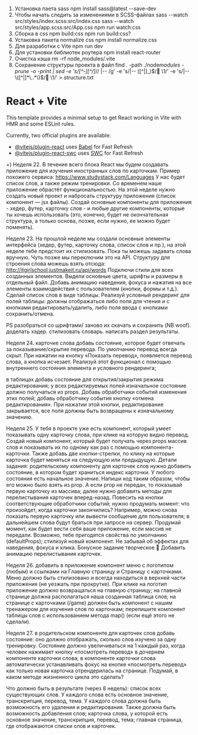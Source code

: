 1. Установка паета sass
   npm install sass@latest --save-dev
2. Чтобы начать следить за изменениями в SCSS-файлах
   sass --watch src/styles/index.scss:src/index.css
   sass --watch src/styles/app.scss:src/App.css
   npm run watch:css
3. Сборка в css
   npm build:css
   npm run build:css?
4. Устаковка пакета normalize css
   npm install normalize.css
5. Для разработки с Vite
   npm run dev
6. Для установки библиотек роутера
   npm install react-router
7. Очистка кэша
   rm -rf node_modules/.vite
8. Сохранение структуры проекта в файл
   find . -path ./node*modules -prune -o -print | sed -e 's/[^-][^\/]*\// |-- /g' -e 's/|-- \([^|]\_\)$/📁 \1/' -e 's/|-- \([^|]*\..*\)$/📄 \1/' > structure.txt

# React + Vite

This template provides a minimal setup to get React working in Vite with HMR and some ESLint rules.

Currently, two official plugins are available:

- [@vitejs/plugin-react](https://github.com/vitejs/vite-plugin-react/blob/main/packages/plugin-react/README.md) uses [Babel](https://babeljs.io/) for Fast Refresh
- [@vitejs/plugin-react-swc](https://github.com/vitejs/vite-plugin-react-swc) uses [SWC](https://swc.rs/) for Fast Refresh

+) Неделя 22.
В течение всего блока React мы будем создавать приложение для изучения иностранных слов по карточкам. Пример похожего сервиса: https://www.studystack.com/Languages
У нас будет список слов, а также режим тренировки. Со временем наше приложение обрастёт функциональностью. На этой неделе нужно создать новый проект и набросать структуру приложения (список компонент — jsx файлы). Создай основные компоненты для приложения - хедер, футер, карточку слов - и любые другие компоненты, которые ты хочешь использовать (это, конечно, будет не окончательная структура, а только основа, позже, если нужно, ее можно будет поменять).

Неделя 23.
На прошлой неделе мы создали основные элементы интерфейса (хедер, футер, карточку слова, список слов и пр.), на этой неделе тебе предстоит их стилизовать.
Пока ты можешь задавать слова вручную. Чуть позже мы переключим это на API. Структуру для строения слова можешь взять отсюда:
http://itgirlschool.justmakeit.ru/api/words
Подключи стили для всех созданных элементов.
Выдели основные цвета, шрифты и размеры в отдельный файл.
Добавь анимацию наведения, фокуса и нажатия на все элементы взаимодействия с пользователем (кнопки, формы и т.д.).
Сделай список слов в виде таблицы. Реализуй условный рендеринг для полей таблицы: должны отображаться либо поля для чтения и с кнопками редактировать/удалить, либо поля ввода с кнопками сохранить/отмена.

PS разобраться со шрифтами/ заново их скачать и сохранить (NB woof). доделать хэдер. стилизовать словарь. написать раздел результаты.

Неделя 24.
карточке слова добавь состояние, которое будет отвечать за показывание/скрытие перевода. По умолчанию перевод всегда скрыт. При нажатии на кнопку «Показать перевод», появляется перевод слова, а кнопка исчезает. Реализуй этот функционал с помощью внутреннего состояния элемента и условного рендеринга;

в таблицах добавь состояние для открытия/закрытия режима редактирования;
у всех редактируемых полей изначальное состояние должно получаться из props. Добавь обработчики событий изменения этих полей;
добавь обработчику события кнопку «отмена редактирования». При нажатии этой кнопки, редактирование закрывается, все поля должны быть возвращены к изначальному значению.

Неделя 25.
У тебя в проекте уже есть компонент, который умеет показывать одну карточку слова, при клике на которую видно перевод.
Создай новый компонент, который будет получать через props массив слов и показывать их по одному как раз с помощью компонента-карточки. Также добавь две кнопки-стрелки, по клику на которые карточка будет меняться на следующую или предыдущую.
Детали задания:
родительскому компоненту для карточек слов нужно добавить состояние, в котором будет храниться индекс карточки. У любого состояния есть начальное значение. Напиши код таким образом, чтобы его можно было взять из prop. А если prop не передан, то показывай первую карточку из массива;
далее нужно добавить методы для перелистывания карточек вперед-назад. Повесить на кнопки соответствующие обработчики событий;
нужно продумать момент: что произойдет, когда карточки закончились? Например, можно снова показать первую карточку или вывести сообщение для пользователя;
в дальнейшем слова будут браться при запросе на сервер. Продумай момент, как будет вести себя ваше приложение, если массив не передали. Возможно, тебе пригодятся свойства по умолчанию (defaultProps);
стилизуй новый компонент. Не забывай об эффектах для наведения, фокуса и клика.
Бонусное задание творческое 🎨
Добавить анимацию перелистывания карточек.

Неделя 26.
добавить в приложение компонент меню с логотипом (любым) и ссылками на Главную страницу и Страницу с карточками. Меню должно быть стилизовано и всегда находиться в верхней части приложения (не уезжать при прокрутке). При клике на логотип приложение должно возвращаться на главную страницу;
на главной странице должна располагаться наша созданная таблица слов;
на странице с карточками (/game) должен быть компонент с нашим тренажером для изучения слов по карточкам;
перепишите компонент таблицы слов с использованием метода map() (если ещё этого не сделали).

Неделя 27.
в родительском компоненте для карточек слов добавь состояние: оно должно отображать, сколько слов изучено за одну тренировку. Состояние должно увеличиваться на 1 каждый раз, когда человек нажимает кнопку «посмотреть перевод» в дочернем компоненте карточки слова;
в компоненте карточки слова автоматически устанавливать фокус на кнопке «посмотреть перевод» как только новая карточка отрендерилась на странице. Подумай, в каком методе жизненного цикла это сделать?

Что должно быть в результате (через 8 недель):
список всех существующих слов. У каждого слова есть основное значение, транскрипция, перевод, тема. У каждого слова должна быть возможность его удаления и редактирования. Также должна быть возможность добавления слов;
карточка слова, у которой есть основное значение, транскрипция, перевод, тема;
главная страница, где отображаются списки слов и карточек.
